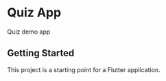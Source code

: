 # Quiz App
Quiz demo  app

## Getting Started

This project is a starting point for a Flutter application.


